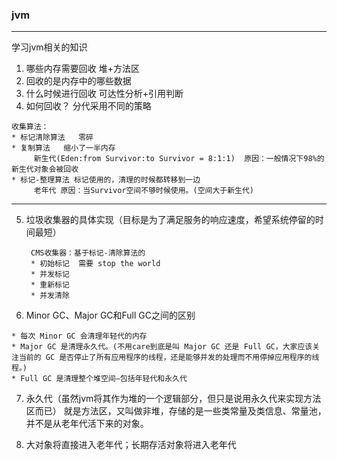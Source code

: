 ### jvm
------
学习jvm相关的知识
1. 哪些内存需要回收  堆+方法区
2. 回收的是内存中的哪些数据
3. 什么时候进行回收  可达性分析+引用判断
4. 如何回收？ 分代采用不同的策略
~~~
收集算法：
* 标记清除算法   零碎
* 复制算法   缩小了一半内存
     新生代(Eden:from Survivor:to Survivor = 8:1:1)  原因：一般情况下98%的新生代对象会被回收
* 标记-整理算法 标记使用的，清理的时候都转移到一边
     老年代 原因：当Survivor空间不够时候使用。(空间大于新生代)
~~~
---
5. 垃圾收集器的具体实现（目标是为了满足服务的响应速度，希望系统停留的时间最短）

        CMS收集器：基于标记-清除算法的
        * 初始标记  需要 stop the world
        * 并发标记
        * 重新标记
        * 并发清除

6. Minor GC、Major GC和Full GC之间的区别
~~~
* 每次 Minor GC 会清理年轻代的内存
* Major GC 是清理永久代。(不用care到底是叫 Major GC 还是 Full GC，大家应该关注当前的 GC 是否停止了所有应用程序的线程，还是能够并发的处理而不用停掉应用程序的线程。)
* Full GC 是清理整个堆空间—包括年轻代和永久代
~~~

7. 永久代（虽然jvm将其作为堆的一个逻辑部分，但只是说用永久代来实现方法区而已）
就是方法区，又叫做非堆，存储的是一些类常量及类信息、常量池，并不是从老年代活下来的对象。

8. 大对象将直接进入老年代；长期存活对象将进入老年代